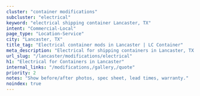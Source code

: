 ```yaml
---
cluster: "container modifications"
subcluster: "electrical"
keyword: "electrical shipping container Lancaster, TX"
intent: "Commercial-Local"
page_type: "Location-Service"
city: "Lancaster, TX"
title_tag: "Electrical container mods in Lancaster | LC Container"
meta_description: "Electrical for shipping containers in Lancaster, TX. Local fabrication & pro install. LC Container — Since 2003. Get a quote."
url_slug: "/lancaster/modifications/electrical"
h1: "Electrical for Containers in Lancaster"
internal_links: "/modifications,/gallery,/quote"
priority: 2
notes: "Show before/after photos, spec sheet, lead times, warranty."
noindex: true
---
```


<!-- TODO: Add unique city/inventory copy, images, and internal links here. -->
